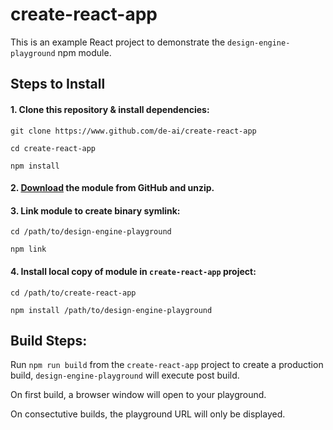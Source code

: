 # create-react-app

This is an example React project to demonstrate the `design-engine-playground` npm module.

## Steps to Install

#### 1. Clone this repository & install dependencies:

`git clone https://www.github.com/de-ai/create-react-app`

`cd create-react-app`

`npm install`

#### 2. [Download](https://github.com/de-ai/design-engine-playground/archive/master.zip) the module from GitHub and unzip.

#### 3. Link module to create binary symlink:

`cd /path/to/design-engine-playground`

`npm link`

#### 4. Install local copy of module in `create-react-app` project:

`cd /path/to/create-react-app`

`npm install /path/to/design-engine-playground`

## Build Steps:

Run `npm run build` from the `create-react-app` project to create a production build, `design-engine-playground` will execute post build.

On first build, a browser window will open to your playground.

On consectutive builds, the playground URL will only be displayed.